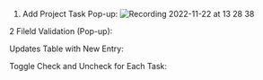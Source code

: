 1. Add Project Task Pop-up:
![Recording 2022-11-22 at 13 28 38](https://user-images.githubusercontent.com/80130605/203393056-09ff79ef-745f-4a8c-9372-fafbcd65af93.gif)

2 Fileld Validation (Pop-up):

Updates Table with New Entry:

Toggle Check and Uncheck for Each Task:

